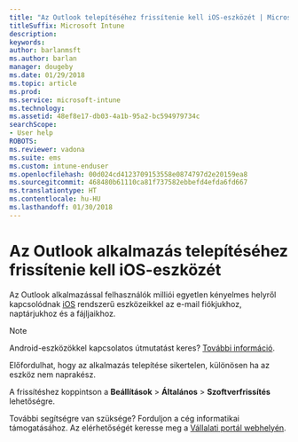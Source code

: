 ```yaml
---
title: "Az Outlook telepítéséhez frissítenie kell iOS-eszközét | Microsoft Docs"
titleSuffix: Microsoft Intune
description: 
keywords: 
author: barlanmsft
ms.author: barlan
manager: dougeby
ms.date: 01/29/2018
ms.topic: article
ms.prod: 
ms.service: microsoft-intune
ms.technology: 
ms.assetid: 48ef8e17-db03-4a1b-95a2-bc594979734c
searchScope:
- User help
ROBOTS: 
ms.reviewer: vadona
ms.suite: ems
ms.custom: intune-enduser
ms.openlocfilehash: 00d024cd4123709153558e0874797d2e20159ea8
ms.sourcegitcommit: 468480b61110ca81f737582ebbefd4efda6fd667
ms.translationtype: HT
ms.contentlocale: hu-HU
ms.lasthandoff: 01/30/2018
---
```

# <a name="you-need-to-update-your-ios-device-to-install-the-outlook-app"></a>Az Outlook alkalmazás telepítéséhez frissítenie kell iOS-eszközét

Az Outlook alkalmazással felhasználók milliói egyetlen kényelmes helyről kapcsolódnak [iOS](https://itunes.apple.com/app/microsoft-outlook-email-calendar/id951937596) rendszerű eszközeikkel az e-mail fiókjukhoz, naptárjukhoz és a fájljaikhoz.

>[!NOTE]
> Android-eszközökkel kapcsolatos útmutatást keres? [További információ](update-device-outlook-android.md).

Előfordulhat, hogy az alkalmazás telepítése sikertelen, különösen ha az eszköz nem naprakész. 

A frissítéshez koppintson a **Beállítások** > **Általános** > **Szoftverfrissítés** lehetőségre.

További segítségre van szüksége? Forduljon a cég informatikai támogatásához. Az elérhetőségét keresse meg a [Vállalati portál webhelyén](https://portal.manage.microsoft.com#HelpDeskDialog).
